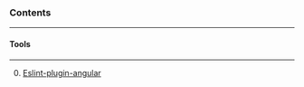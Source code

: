 ### Contents
---

#### Tools
---
  0. [Eslint-plugin-angular](https://github.com/Gillespie59/eslint-plugin-angular "repo")
